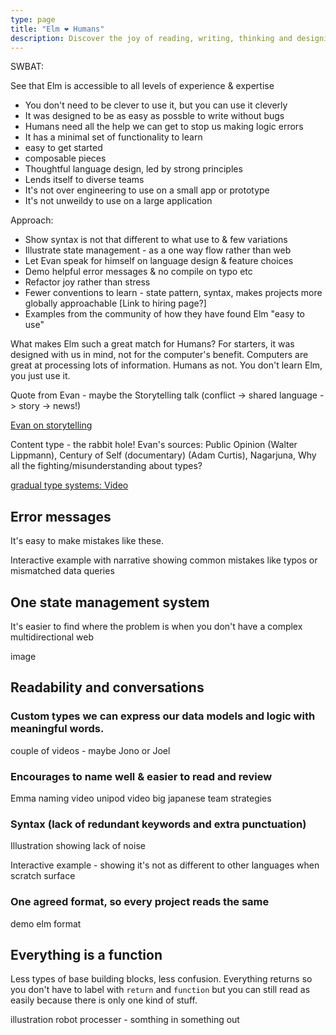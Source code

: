 ```yaml
---
type: page
title: "Elm ❤️ Humans"
description: Discover the joy of reading, writing, thinking and designing in Elm
---
```


SWBAT:

See that Elm is accessible to all levels of experience & expertise

- You don't need to be clever to use it, but you can use it cleverly
- It was designed to be as easy as possble to write without bugs
- Humans need all the help we can get to stop us making logic errors
- It has a minimal set of functionality to learn
- easy to get started
- composable pieces
- Thoughtful language design, led by strong principles
- Lends itself to diverse teams
- It's not over engineering to use on a small app or prototype
- It's not unweildy to use on a large application

Approach:

- Show syntax is not that different to what use to & few variations
- Illustrate state management - as a one way flow rather than web
- Let Evan speak for himself on language design & feature choices
- Demo helpful error messages & no compile on typo etc
- Refactor joy rather than stress
- Fewer conventions to learn - state pattern, syntax, makes projects more globally approachable [Link to hiring page?]
- Examples from the community of how they have found Elm "easy to use"

What makes Elm such a great match for Humans? For starters, it was designed with us in mind, not for the computer's benefit. Computers are great at processing lots of information. Humans as not. You don't learn Elm, you just use it.

<internal>
Quote from Evan - maybe the Storytelling talk (conflict -> shared language -> story -> news!)
</internal>

[Evan on storytelling](https://www.deconstructconf.com/2017/evan-czaplicki-on-storytelling)

<internal>
Content type - the rabbit hole! Evan's sources: Public Opinion (Walter Lippmann), Century of Self (documentary) (Adam Curtis), Nagarjuna, Why all the fighting/misunderstanding about types?
</internal>

[gradual type systems: Video](https://www.thestrangeloop.com/2019/typing-the-untyped-soundness-in-gradual-type-systems.html)

## Error messages

It's easy to make mistakes like these.

<internal>
Interactive example with narrative showing common mistakes like typos or mismatched data queries
</internal>

## One state management system
It's easier to find where the problem is when you don't have a complex multidirectional web

<internal>image</internal>

## Readability and conversations

### Custom types we can express our data models and logic with meaningful words.

<internal>couple of videos - maybe Jono or Joel</internal>

### Encourages to name well & easier to read and review

<internal>Emma naming video</internal>
<internal>unipod video big japanese team strategies</internal>

### Syntax (lack of redundant keywords and extra punctuation)

<internal>Illustration showing lack of noise</internal>

<internal>
Interactive example - showing it's not as different to other languages when scratch surface
</internal>

### One agreed format, so every project reads the same

 <internal>demo elm format</internal>

## Everything is a function 

Less types of base building blocks, less confusion. Everything returns so you don't have to label with `return` and `function` but you can still read as easily because there is only one kind of stuff.

<internal>illustration robot processer - somthing in something out</internal>
